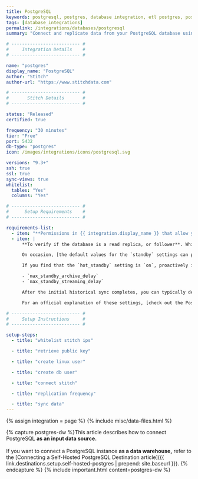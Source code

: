 ```yaml
---
title: PostgreSQL
keywords: postgresql, postgres, database integration, etl postgres, postgres etl, postgresql etl, etl
tags: [database_integrations]
permalink: /integrations/databases/postgresql
summary: "Connect and replicate data from your PostgreSQL database using Stitch's PostgreSQL integration."

# -------------------------- #
#     Integration Details    #
# -------------------------- #

name: "postgres"
display_name: "PostgreSQL"
author: "Stitch"
author-url: "https://www.stitchdata.com"

# -------------------------- #
#       Stitch Details       #
# -------------------------- #

status: "Released"
certified: true

frequency: "30 minutes"
tier: "Free"
port: 5432
db-type: "postgres"
icon: /images/integrations/icons/postgresql.svg

versions: "9.3+"
ssh: true
ssl: true
sync-views: true
whitelist:
  tables: "Yes"
  columns: "Yes"

# -------------------------- #
#      Setup Requirements    #
# -------------------------- #

requirements-list:
  - item: "**Permissions in {{ integration.display_name }} that allow you to create/manage users.** This is required to create the Stitch database user."
  - item: |
      **To verify if the database is a read replica, or follower**. While we always recommend connecting a replica over a production database, this also means you may need to verify some of its settings - specifically the `standby` settings - before connecting it to Stitch.

      On occasion, [the default values for the `standby` settings can prevent Stitch from successfully completing queries]({{ link.troubleshooting.postgres-hot-standby | prepend: site.baseurl }}), resulting in slow, intermittent replication. This is usually only an issue during historical syncs or when replicating large amounts of data (ex: a large table using Full Table Replication).

      If you find that the `hot_standby` setting is `on`, proactively increasing the following settings from 30 seconds to 8-12 hours can help prevent this issue:

      - `max_standby_archive_delay`
      - `max_standby_streaming_delay`

      After the initial historical sync completes, you can typically decrease these settings again.

      For an official explanation of these settings, [check out the Postgres docs](https://www.postgresql.org/docs/9.0/static/runtime-config-wal.html#GUC-MAX-STANDBY-ARCHIVE-DELAY).

# -------------------------- #
#     Setup Instructions     #
# -------------------------- #

setup-steps:
  - title: "whitelist stitch ips"

  - title: "retrieve public key"

  - title: "create linux user"

  - title: "create db user"

  - title: "connect stitch"

  - title: "replication frequency"

  - title: "sync data"
---
```

{% assign integration = page %}
{% include misc/data-files.html %}

{% capture postgres-dw %}This article describes how to connect PostgreSQL <strong>as an input data source.</strong>
<br><br>
If you want to connect a PostgreSQL instance <strong>as a data warehouse,</strong> refer to the [Connecting a Self-Hosted PostgreSQL Destination article]({{ link.destinations.setup.self-hosted-postgres | prepend: site.baseurl }}).
{% endcapture %}
{% include important.html content=postgres-dw %}
